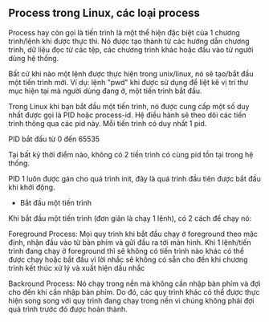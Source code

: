 ## Process trong Linux, các loại process

Process hay còn gọi là tiến trình là một thể hiện đặc biệt của 1 chương trình/lệnh khi được thực thi. Nó được tạo thành từ các hướng dẫn chương trình, dữ liệu đọc từ các tệp, các chương trình khác hoặc đầu vào từ người dùng hệ thống.

Bất cứ khi nào một lệnh được thực hiện trong unix/linux, nó sẽ tạo/bắt đầu một tiến trình mới. Ví dụ: lệnh "pwd" khi được sử dụng để liệt kê vị trí thư mục hiện tại mà người dùng đang ở, một tiến trình bắt đầu.

Trong Linux khi bạn bắt đầu một tiến trình, nó được cung cấp một số duy nhất được gọi là PID hoặc process-id. Hệ điều hành sẽ theo dõi các tiến trình thông qua các pid này. Mỗi tiến trình có duy nhất 1 pid.

PID bắt đầu từ 0 đến 65535

Tại bất kỳ thời điểm nào, không có 2 tiến trình có cùng pid tồn tại trong hệ thống.

PID 1 luôn được gán cho quá trình init, đây là quá trình đầu tiên được bắt đầu khi khởi động.

- Bắt đầu một tiến trình

Khi bắt đầu một tiến trình (đơn giản là chạy 1 lệnh), có 2 cách để chạy nó:

Foreground Process: Mọi quy trình khi bắt đầu chạy ở foreground theo mặc định, nhận đầu vào từ bàn phím và gửi đầu ra tới màn hình. Khi 1 lệnh/tiến trình đang chạy ở foreground thì sẽ không có tiến trình nào khác có thể được chạy hoặc bắt đầu vì lời nhắc sẽ không có sẵn cho đến khi chương trình kết thúc xử lý và xuất hiện dấu nhắc

Backround Process: Nó chạy trong nền mà không cần nhập bàn phím và đợi cho đến khi cần nhập bàn phím. Do đó, các quy trình khác có thể được thực hiện song song với quy trình đang chạy trong nền vì chúng không phải đợi quá trình trước đó được hoàn thành. 